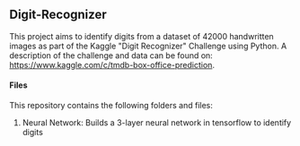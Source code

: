 ## Digit-Recognizer
This project aims to identify digits from a dataset of 42000 handwritten images as part of the Kaggle "Digit Recognizer" Challenge using Python. A description of the challenge and data can be found on: https://www.kaggle.com/c/tmdb-box-office-prediction.

#### Files
This repository contains the following folders and files:
1. Neural Network: Builds a 3-layer neural network in tensorflow to identify digits
